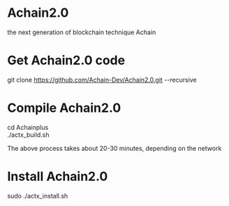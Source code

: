 # Achain2.0
the next generation of blockchain  technique Achain 

# Get Achain2.0 code
git clone https://github.com/Achain-Dev/Achain2.0.git --recursive

# Compile Achain2.0
cd Achainplus  
./actx_build.sh

The above process takes about 20-30 minutes, depending on the network

# Install Achain2.0
sudo ./actx_install.sh
